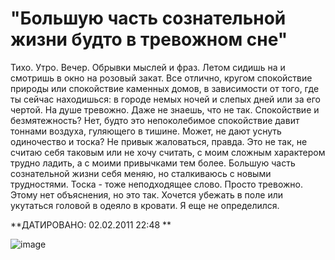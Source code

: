 # "Большую часть сознательной жизни будто в тревожном сне"

<span>Тихо. Утро. Вечер. Обрывки мыслей и фраз. Летом сидишь на и смотришь в окно на розовый закат. Все отлично, кругом спокойствие природы или спокойствие каменных домов, в зависимости от того, где ты сейчас находишься: в городе немых ночей и слепых дней или за его чертой.
На душе тревожно. Даже не знаешь, что не так. Спокойствие и безмятежность? Нет, будто это непоколебимое спокойствие давит тоннами воздуха, гуляющего в тишине. Может, не дают уснуть одиночество и тоска? Не привык жаловаться, правда. Это не так, не считаю себя таковым или не хочу считать, с моим сложным характером трудно ладить, а с моими привычками тем более. Большую часть сознательной жизни себя меняю, но сталкиваюсь с новыми трудностями. Тоска - тоже неподходящее слово. Просто тревожно.
Этому нет объяснения, но это так. Хочется убежать в поле или укутаться головой в одеяло в кровати. Я еще не определился.</span>

**ДАТИРОВАНО: 02.02.2011 22:48 **

<span><span>![image](http://media.tumblr.com/tumblr_lgobgn9XX71qfp23s.jpg)</span></span>